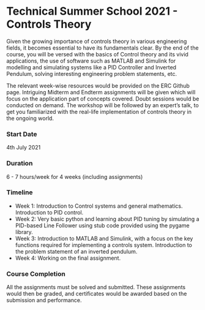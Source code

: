 # Technical Summer School 2021 - Controls Theory

Given the growing importance of controls theory in various engineering fields, it becomes essential to have its fundamentals clear. By the end of the course, you will be versed with the basics of Control theory and its vivid applications, the use of software such as MATLAB and Simulink for modelling and simulating systems like a PID Controller and Inverted Pendulum, solving interesting engineering problem statements, etc.

The relevant week-wise resources would be provided on the ERC Github page. Intriguing Midterm and Endterm assignments will be given which will focus on the application part of concepts covered. Doubt sessions would be conducted on demand. The workshop will be followed by an expert’s talk, to get you familiarized with the real-life implementation of controls theory in the ongoing world.

### Start Date
4th July 2021

### Duration
6 - 7 hours/week for 4 weeks (including assignments)

### Timeline
- Week 1: Introduction to Control systems and general mathematics. Introduction to PID control.
- Week 2: Very basic python and learning about PID tuning by simulating a PID-based Line Follower using stub code provided using the pygame library.
- Week 3: Introduction to MATLAB and Simulink, with a focus on the key functions required for implementing a controls system. Introduction to the problem statement of an inverted pendulum.
- Week 4: Working on the final assignment. 

### Course Completion
All the assignments must be solved and submitted. These assignments would then be graded, and certificates would be awarded based on the submission and performance.

